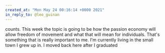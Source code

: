 ```yaml
---
created_at: "Mon May 24 00:16:14 +0000 2021"
in_reply_to: @leo_guinan
---
```


counts. This week the topic is going to be how the passion economy will allow freedom of movement and what that will mean for individuals. That's something that is really important to me. I'm currently living in the small town I grew up in. I moved back here after I graduated